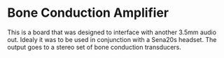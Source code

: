 # Bone Conduction Amplifier

This is a board that was designed to interface with another 3.5mm audio out. Idealy it was to be used in conjunction with a Sena20s headset. The output goes to a stereo set of bone conduction transducers.